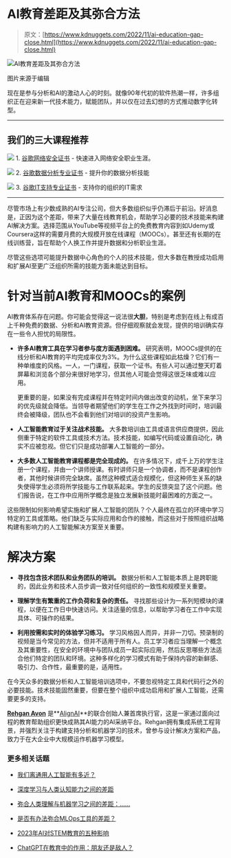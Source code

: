 # AI教育差距及其弥合方法

> 原文：[https://www.kdnuggets.com/2022/11/ai-education-gap-close.html](https://www.kdnuggets.com/2022/11/ai-education-gap-close.html)

![AI教育差距及其弥合方法](../Images/c617fdbe3a5c5b0785efd62bdfc3ca1f.png)

图片来源于编辑

现在是参与分析和AI的激动人心的时刻。就像90年代初的软件热潮一样，许多组织正在迎来新一代技术能力，赋能团队，并以仅在过去幻想的方式推动数字化转型。

* * *

## 我们的三大课程推荐

![](../Images/0244c01ba9267c002ef39d4907e0b8fb.png) 1\. [谷歌网络安全证书](https://www.kdnuggets.com/google-cybersecurity) - 快速进入网络安全职业生涯。

![](../Images/e225c49c3c91745821c8c0368bf04711.png) 2\. [谷歌数据分析专业证书](https://www.kdnuggets.com/google-data-analytics) - 提升你的数据分析技能

![](../Images/0244c01ba9267c002ef39d4907e0b8fb.png) 3\. [谷歌IT支持专业证书](https://www.kdnuggets.com/google-itsupport) - 支持你的组织的IT需求

* * *

尽管市场上有少数成熟的AI专注公司，但大多数组织似乎仍滞后于前沿。好消息是，正因为这个差距，带来了大量在线教育机会，帮助学习必要的技术技能来构建AI解决方案。选择范围从YouTube等视频平台上的免费教育内容到如Udemy或Coursera这样的需要月费的大规模开放在线课程（MOOCs）。甚至还有长期的在线训练营，旨在帮助个人换工作并提升数据和分析职业生涯。

尽管这些选项可能提升数据中心角色的个人的技术技能，但大多数在教授成功启用和扩展AI至更广泛组织所需的技能方面未能达到目标。

# 针对当前AI教育和MOOCs的案例

AI教育体系存在问题。你可能会觉得这一说法很**大胆**，特别是考虑到在线上有成百上千种免费的数据、分析和AI教育资源。但仔细观察就会发现，提供的培训确实存在一些令人担忧的局限性。

+   **许多AI教育工具在学习者参与度方面遇到困难。** 研究表明，MOOCs提供的在线分析和AI教育的平均完成率仅为3%。为什么这些课程如此枯燥？它们有一种单维度的风格。一人，一门课程，获取一个证书。有些人可以通过整天盯着屏幕和浏览各个部分来很好地学习，但其他人可能会觉得这很乏味或难以应用。

    更重要的是，如果没有完成课程并在特定时间内做出改变的动机，坐下来学习的优先级就会降低。当领导者期望他们的学生在工作之外找到时间时，培训最终会被降级，团队也不会看到他们对培训的投资产生影响。

+   **人工智能教育过于关注战术技能。** 大多数培训由工具或语言供应商提供，因此侧重于特定的软件工具或技术方法。技术技能，如编写代码或设置自动化，确实不应被忽视。但它们只是成功部署人工智能的一部分。

+   **大多数人工智能教育课程都是完全现成的。** 在许多情况下，成千上万的学生注册一个课程，并由一个讲师授课。有时讲师只是一个协调者，而不是课程创作者，其他时候讲师完全缺席。虽然这种模式适合规模化，但这种师生关系的缺失使得学生必须将所学技能与工作联系起来。学生的反馈突显了这个问题。他们报告说，在工作中应用所学概念是独立发展新技能时最困难的方面之一。

这些限制如何影响希望实施和扩展人工智能的团队？个人最终在孤立的环境中学习特定的工具或策略。他们缺乏与实际应用和合作的接触，而这些对于按照组织战略构建有影响力的人工智能解决方案至关重要。

# 解决方案

+   **寻找包含技术团队和业务团队的培训。** 数据分析和人工智能本质上是跨职能的，因此业务和技术人员步调一致对任何组织的一致性和规模至关重要。

+   **理解学生有繁重的工作负荷和复杂的责任。** 寻找那些设计为一系列短模块的课程，以便在工作日中快速访问。关注适量的信息，以帮助学习者在工作中实现具体、可操作的结果。

+   **利用按需和实时的体验学习练习。** 学习风格因人而异，并非一刀切。预录制的视频是当今常见的方法，但并不适用于所有人。员工学习者应当理解一个概念及其重要性，在安全的环境中与团队成员一起实际应用，然后反思哪些方法适合他们特定的团队和环境。这种多样化的学习模式有助于保持内容的新鲜感、吸引力、合作性，最重要的是，适用性。

在今天众多的数据分析和人工智能培训选项中，不要忽视特定工具和代码行之外的必要技能。技术技能固然重要，但要在整个组织中成功启用和扩展人工智能，还需要更多的支持。

**[Rehgan Avon](https://www.linkedin.com/in/rehganavon/)** 是**[AlignAI](http://www.getalignai.com/)**的联合创始人兼首席执行官，这是一家通过面向过程的教育帮助组织更快成熟其AI能力的AI采纳平台。Rehgan拥有集成系统工程背景，并强烈关注于构建支持分析和机器学习的技术，曾参与设计解决方案和产品，致力于在大企业中大规模运作机器学习模型。

### 更多相关话题

+   [我们离通用人工智能有多近？](https://www.kdnuggets.com/how-close-are-we-to-agi)

+   [深度学习与人类认知能力之间的差距](https://www.kdnuggets.com/2022/10/gap-deep-learning-human-cognitive-abilities.html)

+   [弥合人类理解与机器学习之间的差距：……](https://www.kdnuggets.com/2023/06/closing-gap-human-understanding-machine-learning-explainable-ai-solution.html)

+   [是否有办法弥合MLOps工具的差距？](https://www.kdnuggets.com/2022/08/way-bridge-mlops-tools-gap.html)

+   [2023年AI对STEM教育的五种影响](https://www.kdnuggets.com/2023/04/5-ways-ai-impacting-stem-education-2023.html)

+   [ChatGPT在教育中的作用：朋友还是敌人？](https://www.kdnuggets.com/2023/05/chatgpt-education-friend-foe.html)
